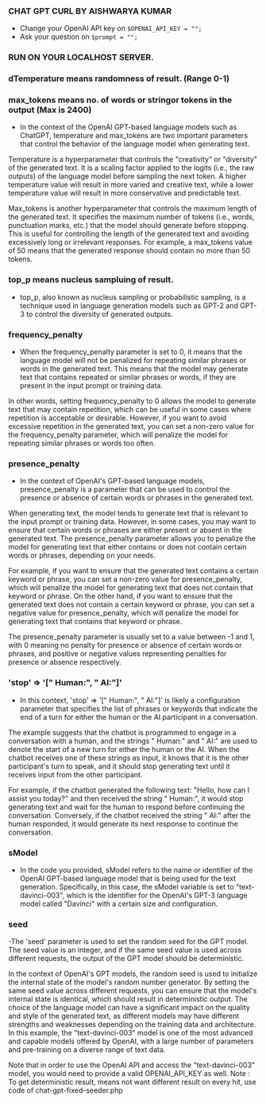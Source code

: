 ### CHAT GPT CURL BY AISHWARYA KUMAR

- Change your OpenAI API key on ``` $OPENAI_API_KEY = ""; ```
- Ask your question on ``` $prompt = ""; ```

### RUN ON YOUR LOCALHOST SERVER.

### dTemperature means randomness of result. (Range 0-1)
### max_tokens means no. of words or stringor tokens in the output (Max is 2400)
- In the context of the OpenAI GPT-based language models such as ChatGPT, temperature and max_tokens are two important parameters that control the behavior of the language model when generating text.

Temperature is a hyperparameter that controls the "creativity" or "diversity" of the generated text. It is a scaling factor applied to the logits (i.e., the raw outputs) of the language model before sampling the next token. A higher temperature value will result in more varied and creative text, while a lower temperature value will result in more conservative and predictable text. 

Max_tokens is another hyperparameter that controls the maximum length of the generated text. It specifies the maximum number of tokens (i.e., words, punctuation marks, etc.) that the model should generate before stopping. This is useful for controlling the length of the generated text and avoiding excessively long or irrelevant responses. For example, a max_tokens value of 50 means that the generated response should contain no more than 50 tokens.

### top_p means nucleus sampluing of result.
- top_p, also known as nucleus sampling or probabilistic sampling, is a technique used in language generation models such as GPT-2 and GPT-3 to control the diversity of generated outputs.

### frequency_penalty
- When the frequency_penalty parameter is set to 0, it means that the language model will not be penalized for repeating similar phrases or words in the generated text. This means that the model may generate text that contains repeated or similar phrases or words, if they are present in the input prompt or training data.

In other words, setting frequency_penalty to 0 allows the model to generate text that may contain repetition, which can be useful in some cases where repetition is acceptable or desirable. However, if you want to avoid excessive repetition in the generated text, you can set a non-zero value for the frequency_penalty parameter, which will penalize the model for repeating similar phrases or words too often.

### presence_penalty
- In the context of OpenAI's GPT-based language models, presence_penalty is a parameter that can be used to control the presence or absence of certain words or phrases in the generated text.

When generating text, the model tends to generate text that is relevant to the input prompt or training data. However, in some cases, you may want to ensure that certain words or phrases are either present or absent in the generated text. The presence_penalty parameter allows you to penalize the model for generating text that either contains or does not contain certain words or phrases, depending on your needs.

For example, if you want to ensure that the generated text contains a certain keyword or phrase, you can set a non-zero value for presence_penalty, which will penalize the model for generating text that does not contain that keyword or phrase. On the other hand, if you want to ensure that the generated text does not contain a certain keyword or phrase, you can set a negative value for presence_penalty, which will penalize the model for generating text that contains that keyword or phrase.

The presence_penalty parameter is usually set to a value between -1 and 1, with 0 meaning no penalty for presence or absence of certain words or phrases, and positive or negative values representing penalties for presence or absence respectively.

###  'stop' => '[" Human:", " AI:"]'
- In this context, 'stop' => '[" Human:", " AI:"]' is likely a configuration parameter that specifies the list of phrases or keywords that indicate the end of a turn for either the human or the AI participant in a conversation.

The example suggests that the chatbot is programmed to engage in a conversation with a human, and the strings " Human:" and " AI:" are used to denote the start of a new turn for either the human or the AI. When the chatbot receives one of these strings as input, it knows that it is the other participant's turn to speak, and it should stop generating text until it receives input from the other participant.

For example, if the chatbot generated the following text: "Hello, how can I assist you today?" and then received the string " Human:", it would stop generating text and wait for the human to respond before continuing the conversation. Conversely, if the chatbot received the string " AI:" after the human responded, it would generate its next response to continue the conversation.

### sModel
- In the code you provided, sModel refers to the name or identifier of the OpenAI GPT-based language model that is being used for the text generation. Specifically, in this case, the sModel variable is set to "text-davinci-003", which is the identifier for the OpenAI's GPT-3 language model called "Davinci" with a certain size and configuration.

### seed
-The 'seed' parameter is used to set the random seed for the GPT model. The seed value is an integer, and if the same seed value is used across different requests, the output of the GPT model should be deterministic.

In the context of OpenAI's GPT models, the random seed is used to initialize the internal state of the model's random number generator. By setting the same seed value across different requests, you can ensure that the model's internal state is identical, which should result in deterministic output.
The choice of the language model can have a significant impact on the quality and style of the generated text, as different models may have different strengths and weaknesses depending on the training data and architecture. In this example, the "text-davinci-003" model is one of the most advanced and capable models offered by OpenAI, with a large number of parameters and pre-training on a diverse range of text data.

Note that in order to use the OpenAI API and access the "text-davinci-003" model, you would need to provide a valid OPENAI_API_KEY as well.
Note : To get deterministic result, means not want different result on every hit, use code of chat-gpt-fixed-seeder.php
